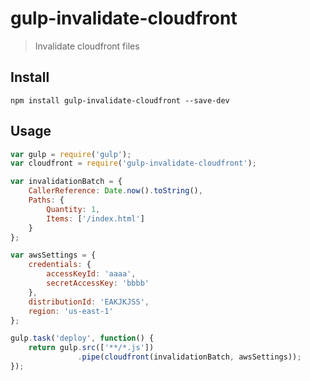 # gulp-invalidate-cloudfront

> Invalidate cloudfront files

## Install

    npm install gulp-invalidate-cloudfront --save-dev

## Usage

```js
var gulp = require('gulp');
var cloudfront = require('gulp-invalidate-cloudfront');

var invalidationBatch = {
    CallerReference: Date.now().toString(),
    Paths: {
        Quantity: 1,
        Items: ['/index.html']
    }
};

var awsSettings = {
    credentials: {
        accessKeyId: 'aaaa',
        secretAccessKey: 'bbbb'
    },
    distributionId: 'EAKJKJSS',
    region: 'us-east-1'
};

gulp.task('deploy', function() {
    return gulp.src(['**/*.js'])
               .pipe(cloudfront(invalidationBatch, awsSettings));
});
```
